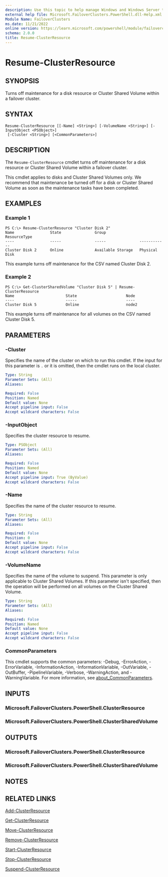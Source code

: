 ```yaml
---
description: Use this topic to help manage Windows and Windows Server technologies with Windows PowerShell.
external help file: Microsoft.FailoverClusters.PowerShell.dll-Help.xml
Module Name: FailoverClusters
ms.date: 11/21/2022
online version: https://learn.microsoft.com/powershell/module/failoverclusters/resume-clusterresource?view=windowsserver2022-ps&wt.mc_id=ps-gethelp
schema: 2.0.0
title: Resume-ClusterResource
---
```


# Resume-ClusterResource

## SYNOPSIS
Turns off maintenance for a disk resource or Cluster Shared Volume within a failover cluster.

## SYNTAX

```
Resume-ClusterResource [[-Name] <String>] [-VolumeName <String>] [-InputObject <PSObject>]
 [-Cluster <String>] [<CommonParameters>]
```

## DESCRIPTION

The `Resume-ClusterResource` cmdlet turns off maintenance for a disk resource or Cluster Shared
Volume within a failover cluster.

This cmdlet applies to disks and Cluster Shared Volumes only. We recommend that maintenance be
turned off for a disk or Cluster Shared Volume as soon as the maintenance tasks have been completed.

## EXAMPLES

### Example 1

```
PS C:\> Resume-ClusterResource "Cluster Disk 2"
Name                State               Group               ResourceType 
----                -----               -----               ------------ 
Cluster Disk 2      Online              Available Storage   Physical Disk
```

This example turns off maintenance for the CSV named Cluster Disk 2.

### Example 2

```
PS C:\> Get-ClusterSharedVolume "Cluster Disk 5" | Resume-ClusterResource
Name                       State                      Node 
----                       -----                      ---- 
Cluster Disk 5             Online                     node2
```

This example turns off maintenance for all volumes on the CSV named Cluster Disk 5.

## PARAMETERS

### -Cluster

Specifies the name of the cluster on which to run this cmdlet. If the input for this parameter is
`.` or it is omitted, then the cmdlet runs on the local cluster.

```yaml
Type: String
Parameter Sets: (All)
Aliases: 

Required: False
Position: Named
Default value: None
Accept pipeline input: False
Accept wildcard characters: False
```

### -InputObject

Specifies the cluster resource to resume.

```yaml
Type: PSObject
Parameter Sets: (All)
Aliases: 

Required: False
Position: Named
Default value: None
Accept pipeline input: True (ByValue)
Accept wildcard characters: False
```

### -Name

Specifies the name of the cluster resource to resume.

```yaml
Type: String
Parameter Sets: (All)
Aliases: 

Required: False
Position: 0
Default value: None
Accept pipeline input: False
Accept wildcard characters: False
```

### -VolumeName

Specifies the name of the volume to suspend. This parameter is only applicable to Cluster Shared
Volumes. If this parameter isn't specified, then the operation will be performed on all volumes on
the Cluster Shared Volume.

```yaml
Type: String
Parameter Sets: (All)
Aliases: 

Required: False
Position: Named
Default value: None
Accept pipeline input: False
Accept wildcard characters: False
```

### CommonParameters

This cmdlet supports the common parameters: -Debug, -ErrorAction, -ErrorVariable,
-InformationAction, -InformationVariable, -OutVariable, -OutBuffer, -PipelineVariable, -Verbose,
-WarningAction, and -WarningVariable. For more information, see
[about_CommonParameters](https://go.microsoft.com/fwlink/?LinkID=113216).

## INPUTS

### Microsoft.FailoverClusters.PowerShell.ClusterResource

### Microsoft.FailoverClusters.PowerShell.ClusterSharedVolume

## OUTPUTS

### Microsoft.FailoverClusters.PowerShell.ClusterResource

### Microsoft.FailoverClusters.PowerShell.ClusterSharedVolume

## NOTES

## RELATED LINKS

[Add-ClusterResource](./Add-ClusterResource.md)

[Get-ClusterResource](./Get-ClusterResource.md)

[Move-ClusterResource](./Move-ClusterResource.md)

[Remove-ClusterResource](./Remove-ClusterResource.md)

[Start-ClusterResource](./Start-ClusterResource.md)

[Stop-ClusterResource](./Stop-ClusterResource.md)

[Suspend-ClusterResource](./Suspend-ClusterResource.md)
